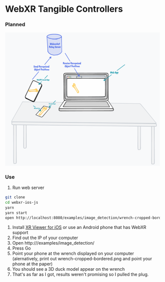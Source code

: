 # WebXR Tangible Controllers

### Planned

<img src="webxr-tangible-controls-image-tracking.png"/>

### Use

 1. Run web server
```bash
git clone
cd webxr-ios-js
yarn
yarn start
open http://localhost:8080/examples/image_detection/wrench-cropped-bordered.png
```
 1. Install [XR Viewer for iOS](https://apps.apple.com/us/app/xr-browser/id1588029989) or use an Android phone that has WebXR support
 2. Find out the IP of your computer
 3. Open http://<your-computers-ip>/examples/image_detection/
 4. Press Go
 5. Point your phone at the wrench displayed on your computer (alernatively, print out wrench-cropped-bordered.png and point your phone at the paper)
 6. You should see a 3D duck model appear on the wrench
 7. That's as far as I got, results weren't promising so I pulled the plug.
